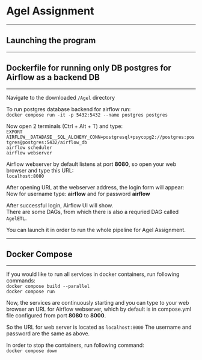 # Agel Assignment 

*********************************************
## Launching the program
*********************************************
## Dockerfile for running only DB postgres for Airflow as a backend DB
*********************************************
Navigate to the downloaded `/Agel` directory

To run postgres database backend for airflow run:  
```docker compose run -it -p 5432:5432 --name postgres postgres ```

Now open 2 terminals (Ctrl + Alt + T) and type:   
``EXPORT AIRFLOW__DATABASE__SQL_ALCHEMY_CONN=postgresql+psycopg2://postgres:postgres@postgres:5432/airflow_db``  
``airflow scheduler``   
``airflow webserver``  

Airflow webserver by default listens at port **8080**, so open  your web browser and type this URL:  
``localhost:8080``

After opening URL at the webserver address, the login form will appear:  
Now for username type: **airflow** and for password **airflow**  

After successful login, Airflow UI will show.   
There are some DAGs, from which there is also a requried DAG called ``AgelETL``.


You can launch it in order to run the whole pipeline for Agel Assignment.



*********************************************
## Docker Compose
********************************************
If you would like to run all services in docker containers, run following commands:  
``docker compose build --parallel``  
``docker compose run``

Now, the services are continuously starting and you can type to your web browser an URL for Airflow webserver,
which by default is in compose.yml file configured from port **8080** to **8000**.

So the URL for web server is located as ``localhost:8000``
The username and password are the same as above.

In order to stop the containers, run following command:  
``docker compose down``


